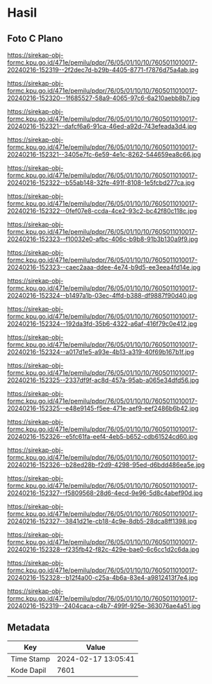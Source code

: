 # Hasil

## Foto C Plano

https://sirekap-obj-formc.kpu.go.id/471e/pemilu/pdpr/76/05/01/10/10/7605011010017-20240216-152319--2f2dec7d-b29b-4405-8771-f7876d75a4ab.jpg

https://sirekap-obj-formc.kpu.go.id/471e/pemilu/pdpr/76/05/01/10/10/7605011010017-20240216-152320--1f685527-58a9-4065-97c6-6a210aebb8b7.jpg

https://sirekap-obj-formc.kpu.go.id/471e/pemilu/pdpr/76/05/01/10/10/7605011010017-20240216-152321--dafcf6a6-91ca-46ed-a92d-743efeada3d4.jpg

https://sirekap-obj-formc.kpu.go.id/471e/pemilu/pdpr/76/05/01/10/10/7605011010017-20240216-152321--3405e7fc-6e59-4e1c-8262-544659ea8c66.jpg

https://sirekap-obj-formc.kpu.go.id/471e/pemilu/pdpr/76/05/01/10/10/7605011010017-20240216-152322--b55ab148-32fe-491f-8108-1e5fcbd277ca.jpg

https://sirekap-obj-formc.kpu.go.id/471e/pemilu/pdpr/76/05/01/10/10/7605011010017-20240216-152322--0fef07e8-ccda-4ce2-93c2-bc42f80c118c.jpg

https://sirekap-obj-formc.kpu.go.id/471e/pemilu/pdpr/76/05/01/10/10/7605011010017-20240216-152323--f10032e0-afbc-406c-b9b8-91b3b130a9f9.jpg

https://sirekap-obj-formc.kpu.go.id/471e/pemilu/pdpr/76/05/01/10/10/7605011010017-20240216-152323--caec2aaa-ddee-4e74-b9d5-ee3eea4fd14e.jpg

https://sirekap-obj-formc.kpu.go.id/471e/pemilu/pdpr/76/05/01/10/10/7605011010017-20240216-152324--b1497a1b-03ec-4ffd-b388-df9887f90d40.jpg

https://sirekap-obj-formc.kpu.go.id/471e/pemilu/pdpr/76/05/01/10/10/7605011010017-20240216-152324--192da3fd-35b6-4322-a6af-416f79c0e412.jpg

https://sirekap-obj-formc.kpu.go.id/471e/pemilu/pdpr/76/05/01/10/10/7605011010017-20240216-152324--a017d1e5-a93e-4b13-a319-40f69b167b1f.jpg

https://sirekap-obj-formc.kpu.go.id/471e/pemilu/pdpr/76/05/01/10/10/7605011010017-20240216-152325--2337df9f-ac8d-457a-95ab-a065e34dfd56.jpg

https://sirekap-obj-formc.kpu.go.id/471e/pemilu/pdpr/76/05/01/10/10/7605011010017-20240216-152325--e48e9145-f5ee-471e-aef9-eef2486b6b42.jpg

https://sirekap-obj-formc.kpu.go.id/471e/pemilu/pdpr/76/05/01/10/10/7605011010017-20240216-152326--e5fc61fa-eef4-4eb5-b652-cdb61524cd60.jpg

https://sirekap-obj-formc.kpu.go.id/471e/pemilu/pdpr/76/05/01/10/10/7605011010017-20240216-152326--b28ed28b-f2d9-4298-95ed-d6bdd486ea5e.jpg

https://sirekap-obj-formc.kpu.go.id/471e/pemilu/pdpr/76/05/01/10/10/7605011010017-20240216-152327--f5809568-28d6-4ecd-9e96-5d8c4abef90d.jpg

https://sirekap-obj-formc.kpu.go.id/471e/pemilu/pdpr/76/05/01/10/10/7605011010017-20240216-152327--3841d21e-cb18-4c9e-8db5-28dca8ff1398.jpg

https://sirekap-obj-formc.kpu.go.id/471e/pemilu/pdpr/76/05/01/10/10/7605011010017-20240216-152328--f235fb42-f82c-429e-bae0-6c6cc1d2c6da.jpg

https://sirekap-obj-formc.kpu.go.id/471e/pemilu/pdpr/76/05/01/10/10/7605011010017-20240216-152328--b12f4a00-c25a-4b6a-83e4-a9812413f7e4.jpg

https://sirekap-obj-formc.kpu.go.id/471e/pemilu/pdpr/76/05/01/10/10/7605011010017-20240216-152319--2404caca-c4b7-499f-925e-363076ae4a51.jpg


## Metadata

| Key        | Value               |
| ---------- | ------------------- |
| Time Stamp | 2024-02-17 13:05:41 |
| Kode Dapil | 7601                |




